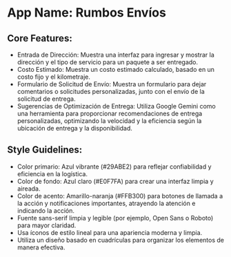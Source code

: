 # **App Name**: Rumbos Envíos

## Core Features:

- Entrada de Dirección: Muestra una interfaz para ingresar y mostrar la dirección y el tipo de servicio para un paquete a ser entregado.
- Costo Estimado: Muestra un costo estimado calculado, basado en un costo fijo y el kilometraje.
- Formulario de Solicitud de Envío: Muestra un formulario para dejar comentarios o solicitudes personalizadas, junto con el envío de la solicitud de entrega.
- Sugerencias de Optimización de Entrega: Utiliza Google Gemini como una herramienta para proporcionar recomendaciones de entrega personalizadas, optimizando la velocidad y la eficiencia según la ubicación de entrega y la disponibilidad.

## Style Guidelines:

- Color primario: Azul vibrante (#29ABE2) para reflejar confiabilidad y eficiencia en la logística.
- Color de fondo: Azul claro (#E0F7FA) para crear una interfaz limpia y aireada.
- Color de acento: Amarillo-naranja (#FFB300) para botones de llamada a la acción y notificaciones importantes, atrayendo la atención e indicando la acción.
- Fuente sans-serif limpia y legible (por ejemplo, Open Sans o Roboto) para mayor claridad.
- Usa íconos de estilo lineal para una apariencia moderna y limpia.
- Utiliza un diseño basado en cuadrículas para organizar los elementos de manera efectiva.